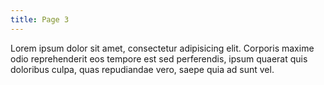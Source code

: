 ```yaml
---
title: Page 3
---
```


Lorem ipsum dolor sit amet, consectetur adipisicing elit. Corporis maxime odio reprehenderit eos tempore est sed perferendis, ipsum quaerat quis doloribus culpa, quas repudiandae vero, saepe quia ad sunt vel.